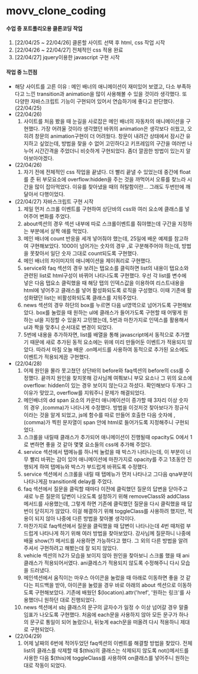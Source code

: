 # movv_clone_coding
<h4>수업 중 포트폴리오용 클론코딩 작업</h4>
<ol>
  <li>[22/04/25 ~ 22/04/26] 클론할 사이트 선택 후 html, css 작업 시작</li>
  <li>[22/04/26 ~ 22/04/27] 전체적인 css 적용 완료</li>
  <li>[22/04/27] jquery이용한 javascript 구현 시작</li>
</ol>

<h4>작업 중 느낀점</h4>
<ul>
  <li>해당 사이트를 고른 이유 : 메인 배너의 애니메이션이 재미있어 보였고, 다소 부족하다고 느낀 transition과 animation을 많이 사용해볼 수 있을 것이라 생각했다. 또 다양한 자바스크립트 기능이 구현되어 있어서 연습하기에 좋다고 판단했다. (22/04/25)</li>
  <li>(22/04/26)
    <ol>
      <li>사이트를 처음 봤을 때 눈길을 사로잡은 메인 배너의 자동차의 애니메이션을 구현했다. 가장 어려울 것이라 생각했던 바퀴의 animation은 생각보다 쉬웠고, 오히려 창문의 animation구현이 더 어려웠다. 창문이 내려간 상태에서 잠시간 유지하고 싶었는데, 방법을 찾을 수 없어 고민하다고 키프레임의 구간을 여러번 나누어 시간간격을 주었더니 비슷하게 구현되었다. 좀더 깔끔한 방법이 있는지 알아보아야겠다.</li>
    </ol>
  </li>
  <li>(22/04/26)
    <ol>
      <li>
        자기 전에 전체적인 css 작업을 끝냈다. 더 빨리 끝낼 수 있었는데 중간에 float를 준 뒤 부모요소에 overflow:hidden을 주는 것을 까먹어서 오류를 찾느라 시간을 많이 잡아먹었다. 이유를 찾아냈을 때의 허탈함이란... 그래도 두번만에 깨달아서 다행이었다.
      </li>
    </ol>
  </li>
  <li>(22/04/27) 자바스크립트 구현 시작
    <ol>
      <li>
        제일 먼저 스크롤 이벤트를 구현하여 상단바의 css와 여러 요소에 클래스를 넣어주어 변화를 주었다.
      </li>
      <li>
        about섹션의 경우 섹션 내부에 따로 스크롤이벤트를 줘야했는데 구간을 지정하는 부분에서 살짝 애를 먹었다.
      </li>
      <li>
        메인 배너에 count 반응을 세개 넣어줘야 했는데, 25일에 배운 예제를 참고하여 구현해보았다. 1000이 넘어가는 숫자의 경우 ,로 구분해주어야 하는데, 방법을 못찾아서 일단 숫자 그대로 count되도록 구현했다.
      </li>
      <li>
        메인 배너의 차이미지의 애니메이션을 제이쿼리로 구현했다.
      </li>
      <li>
        service와 faq 섹션의 경우 보려는 탭요소를 클릭하면 list의 내용이 탭요소와 관련된 list로 html구성이 바뀌어 나타나도록 구현했다. 우선 각 list를 변수에 넣은 다음 탭요소 클릭했을 때 해당 탭의 인덱스값을 이용하여 리스트내용을 html에 넣어주고 클래스를 넣어 활성화되도록 로직을 구성했다. 이때 기존에 활성화됐던 list는 비활성화되도록 클래스를 지워주었다.
      </li>
      <li>
        news 섹션의 경우 하단의 box를 누르면 다음 ul영역으로 넘어가도록 구현해보았다. box를 눌렀을 때 원하는 ul에 클래스가 들어가도록 구현할 때 어떻게 원하는 ul을 지정할 수 있을지 고민했는데, 5번과 마찬가지로 인덱스를 활용해서 ul과 짝을 맞추니 순서대로 변경이 되었다.
      </li>
      <li>
        5번에 내용을 추가하자면, list를 배열을 통해 javascript에서 동적으로 추가했기 때문에 새로 추가된 동적 요소에는 위에 미리 만들어둔 이벤트가 적용되지 않았다. 따라서 마침 오늘 배운 .on메서드를 사용하여 동적으로 추가된 요소에도 이벤트가 적용되게끔 구현했다.
      </li>
    </ol>
  </li>
  <li>(22/04/28)
    <ol>
      <li>
        어제 원인을 몰라 못고쳤던 상단바의 before와 faq섹션의 before의 css를 수정했다. 끝까지 원인을 찾치못해 강사님께 여쭤보니 부모 요소나 그 위의 요소에 overflow: hidden이 있는 경우 보이지 않는다고 하셨다. 확인해보다 두개다 그 이유가 맞았고, overflow를 지워주니 문제가 해결되었다.
      </li>
      <li>
        메인배너의 dd span 요소의 카운터 애니메이션이 증가할 때 3자리 이상 숫자의 경우 ,(comma)가 나타나게 수정했다. 방법을 이것저것 찾아보다가 정규식이라는 것을 알게 되었고, js에 함수를 따로 만들어 호출한 다음 숫자에 ,(comma)가 찍힌 문자열이 span 안에 html로 들어가도록 지정해주니 구현되었다.
      </li>
      <li>
        스크롤을 내릴때 클래스가 추가되어 애니메이션이 진행될때 opacity도 0에서 1로 변하면 좋을 것 같아 몇몇 요소들의 css에 추가해 주었다.
      </li>
      <li>
        service 섹션에서 탭메뉴를 하나씩 눌렀을 때 박스가 나타나는데, 이 부분이 너무 빨리 바뀌는 감이 있어 애니메이션에 마찬가지로 opacity를 주고 1초동안 진행되게 하여 탭메뉴와 박스가 부드럽게 바뀌도록 수정했다.
      </li>
      <li>
        service 섹션에서 스크롤을 내릴 때 탭메뉴가 먼저 나타나고 그다음 qna부분이 나타나게끔 transition에 delay를 주었다.
      </li>
      <li>
        faq 섹션에서 질문을 클릭할 때마다 이전에 클릭했던 질문의 답변을 닫아주고 새로 누른 질문의 답변이 나오도록 설정하기 위해 removeClass와 addClass메서드를 사용했는데, 그렇게 하면 기존에 클릭했던 질문을 다시 클릭했을 때 답번이 닫히지가 않았다. 이걸 해결하기 위해 toggleClass를 사용하려 했지만, 적용이 되지 않아 나중에 다른 방법을 찾아볼 생각이다.
      </li>
        <li>
      마찬가지로 faq섹션에서 질문을 클릭했을 때 답변이 나타나는데 4번 때처럼 부드럽게 나타나게 하기 위해 여러 방법을 찾아보았다. 강사님께 질문하니 나중에 배울 show(?) 메서드를 사용하면 가능하다고 했다. 그 외의 다른 방법을 알려주셔서 구현하려고 해봤는데 잘 되지 않았다.
      </li>
      <li>
        vehicle 섹션의 h2가 모습을 보이지 않아 원인을 찾아보니 스크롤 했을 때 ani클래스가 적용되어서였다. ani클레스가 적용되지 않도록 수정해주니 다시 모습을 드러냈다.
      </li>
      <li>
        메인섹션에서 움직이는 마우스 아이콘을 눌렀을 때 아래로 이동하면 좋을 것 같다는 피드백을 받아, 아이콘을 눌렀을 경우 바로 아래의 about 섹션으로 이동하도록 구현해보았다. 기존에 배웠던 $(location).attr('href', '원하는 링크'를 사용했더니 원하던 대로 진행되었다.
      </li>
      <li>
        news 섹션에서 sbj 클래스의 문구의 글자수가 일정 수 이상 넘어갈 경우 말줄임표가 나오도록 구현했다. 처음에 each문을 사용하지 않아 모든 문구가 하나의 문구로 통일이 되어 놀랐으나, 뒤늦게 each문을 떠올려 다시 적용하니 제대로 구현되었다.
      </li>
    </ol>
  </li>
  <li>(22/04/29)
    <ol>
      <li>
      어제 날짜의 6번에 적어두었던 faq섹션의 이벤트를 해결할 방법을 찾았다. 전체 list의 클래스를 삭제할 때 $(this)의 클래스는 삭제되지 않도록 not()메서드를 사용한 다음 $(this)에 toggleClass를 사용하여 on클래스를 넣어주니 원하는대로 작동이 되었다.
      </li>
    </ol>
  </li>
</ul>
